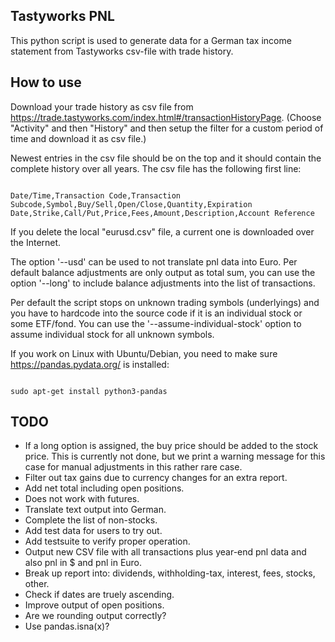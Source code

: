 Tastyworks PNL
--------------

This python script is used to generate data for a German tax income statement
from Tastyworks csv-file with trade history.


How to use
----------

Download your trade history as csv file from
<https://trade.tastyworks.com/index.html#/transactionHistoryPage>.
(Choose "Activity" and then "History" and then setup the filter for a
custom period of time and download it as csv file.)

Newest entries in the csv file should be on the top and it should contain the complete
history over all years. The csv file has the following first line:

<code>
Date/Time,Transaction Code,Transaction Subcode,Symbol,Buy/Sell,Open/Close,Quantity,Expiration Date,Strike,Call/Put,Price,Fees,Amount,Description,Account Reference
</code>

If you delete the local "eurusd.csv" file, a current one is downloaded over the
Internet.

The option '--usd' can be used to not translate pnl data into Euro.
Per default balance adjustments are only output as total sum, you can use the option '--long'
to include balance adjustments into the list of transactions.

Per default the script stops on unknown trading symbols (underlyings) and you have
to hardcode into the source code if it is an individual stock or some ETF/fond.
You can use the '--assume-individual-stock' option to assume individual stock for all unknown symbols.

If you work on Linux with Ubuntu/Debian, you need to make sure
<https://pandas.pydata.org/> is installed:

<code>
sudo apt-get install python3-pandas
</code>


TODO
----

- If a long option is assigned, the buy price should be added to
  the stock price. This is currently not done, but we print a warning
  message for this case for manual adjustments in this rather rare case.
- Filter out tax gains due to currency changes for an extra report.
- Add net total including open positions.
- Does not work with futures.
- Translate text output into German.
- Complete the list of non-stocks.
- Add test data for users to try out.
- Add testsuite to verify proper operation.
- Output new CSV file with all transactions plus year-end pnl data and also
  pnl in $ and pnl in Euro.
- Break up report into: dividends, withholding-tax, interest, fees, stocks, other.
- Check if dates are truely ascending.
- Improve output of open positions.
- Are we rounding output correctly?
- Use pandas.isna(x)?

